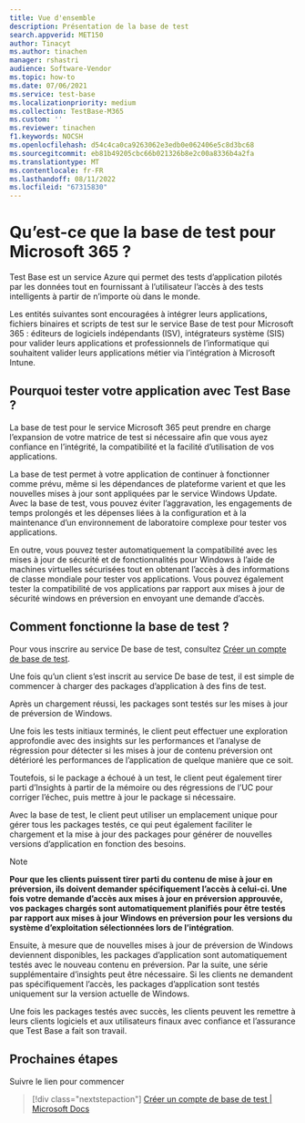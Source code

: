```yaml
---
title: Vue d'ensemble
description: Présentation de la base de test
search.appverid: MET150
author: Tinacyt
ms.author: tinachen
manager: rshastri
audience: Software-Vendor
ms.topic: how-to
ms.date: 07/06/2021
ms.service: test-base
ms.localizationpriority: medium
ms.collection: TestBase-M365
ms.custom: ''
ms.reviewer: tinachen
f1.keywords: NOCSH
ms.openlocfilehash: d54c4ca0ca9263062e3edb0e062406e5c8d3bc68
ms.sourcegitcommit: eb81b49205cbc66b021326b8e2c00a8336b4a2fa
ms.translationtype: MT
ms.contentlocale: fr-FR
ms.lasthandoff: 08/11/2022
ms.locfileid: "67315830"
---
```

# <a name="what-is-test-base-for-microsoft-365"></a>Qu’est-ce que la base de test pour Microsoft 365 ?

Test Base est un service Azure qui permet des tests d’application pilotés par les données tout en fournissant à l’utilisateur l’accès à des tests intelligents à partir de n’importe où dans le monde.

Les entités suivantes sont encouragées à intégrer leurs applications, fichiers binaires et scripts de test sur le service Base de test pour Microsoft 365 : éditeurs de logiciels indépendants (ISV), intégrateurs système (SIS) pour valider leurs applications et professionnels de l’informatique qui souhaitent valider leurs applications métier via l’intégration à Microsoft Intune.

## <a name="why-test-your-application-with-test-base"></a>Pourquoi tester votre application avec Test Base ?

La base de test pour le service Microsoft 365 peut prendre en charge l’expansion de votre matrice de test si nécessaire afin que vous ayez confiance en l’intégrité, la compatibilité et la facilité d’utilisation de vos applications.

La base de test permet à votre application de continuer à fonctionner comme prévu, même si les dépendances de plateforme varient et que les nouvelles mises à jour sont appliquées par le service Windows Update. Avec la base de test, vous pouvez éviter l’aggravation, les engagements de temps prolongés et les dépenses liées à la configuration et à la maintenance d’un environnement de laboratoire complexe pour tester vos applications.

En outre, vous pouvez tester automatiquement la compatibilité avec les mises à jour de sécurité et de fonctionnalités pour Windows à l’aide de machines virtuelles sécurisées tout en obtenant l’accès à des informations de classe mondiale pour tester vos applications. Vous pouvez également tester la compatibilité de vos applications par rapport aux mises à jour de sécurité windows en préversion en envoyant une demande d’accès.

## <a name="how-does-test-base-work"></a>Comment fonctionne la base de test ?

Pour vous inscrire au service De base de test, consultez [Créer un compte de base de test](createAccount.md).

Une fois qu’un client s’est inscrit au service De base de test, il est simple de commencer à charger des packages d’application à des fins de test.

Après un chargement réussi, les packages sont testés sur les mises à jour de préversion de Windows.

Une fois les tests initiaux terminés, le client peut effectuer une exploration approfondie avec des insights sur les performances et l’analyse de régression pour détecter si les mises à jour de contenu préversion ont détérioré les performances de l’application de quelque manière que ce soit.

Toutefois, si le package a échoué à un test, le client peut également tirer parti d’Insights à partir de la mémoire ou des régressions de l’UC pour corriger l’échec, puis mettre à jour le package si nécessaire.

Avec la base de test, le client peut utiliser un emplacement unique pour gérer tous les packages testés, ce qui peut également faciliter le chargement et la mise à jour des packages pour générer de nouvelles versions d’application en fonction des besoins.

> [!NOTE]
> **Pour que les clients puissent tirer parti du contenu de mise à jour en préversion, ils doivent demander spécifiquement l’accès à celui-ci. Une fois votre demande d’accès aux mises à jour en préversion approuvée, vos packages chargés sont automatiquement planifiés pour être testés par rapport aux mises à jour Windows en préversion pour les versions du système d’exploitation sélectionnées lors de l’intégration**.

Ensuite, à mesure que de nouvelles mises à jour de préversion de Windows deviennent disponibles, les packages d’application sont automatiquement testés avec le nouveau contenu en préversion. Par la suite, une série supplémentaire d’insights peut être nécessaire. Si les clients ne demandent pas spécifiquement l’accès, les packages d’application sont testés uniquement sur la version actuelle de Windows.

Une fois les packages testés avec succès, les clients peuvent les remettre à leurs clients logiciels et aux utilisateurs finaux avec confiance et l’assurance que Test Base a fait son travail.

## <a name="next-steps"></a>Prochaines étapes

Suivre le lien pour commencer
> [!div class="nextstepaction"]
> [Créer un compte de base de test | Microsoft Docs](createaccount.md)
